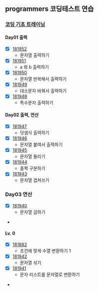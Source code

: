 ## programmers 코딩테스트 연습

### [코딩 기초 트레이닝](https://school.programmers.co.kr/learn/challenges/training?order=acceptance_desc&languages=kotlin%2Cjava)

#### Day01 출력
- [x] [181952](https://school.programmers.co.kr/learn/courses/30/lessons/181952)
  - 문자열 출력하기
- [x] [181951](https://school.programmers.co.kr/learn/courses/30/lessons/181951)
  - a 와 b 출력하기
- [x] [181950](https://school.programmers.co.kr/learn/courses/30/lessons/181950)
  - 문자열 반복해서 출력하기
- [x] [181949](https://school.programmers.co.kr/learn/courses/30/lessons/181949)
  - 대소문자 바꿔서 출력하기
- [x] [181948](https://school.programmers.co.kr/learn/courses/30/lessons/181948)
  - 특수문자 출력하기

#### Day02 출력, 연산
- [x] [181947](https://school.programmers.co.kr/learn/courses/30/lessons/181947)
  - 덧셈식 출력하기
- [x] [181946](https://school.programmers.co.kr/learn/courses/30/lessons/181946)
  - 문자열 붙여서 출력하기
- [x] [181945](https://school.programmers.co.kr/learn/courses/30/lessons/181945)
  - 문자열 돌리기
- [x] [181944](https://school.programmers.co.kr/learn/courses/30/lessons/181944)
  - 홀짝 구분하기
- [x] [181943](https://school.programmers.co.kr/learn/courses/30/lessons/181943)
  - 문자열 겹쳐쓰기

### Day03 연산
- [x] [181940](https://school.programmers.co.kr/learn/courses/30/lessons/181940)
  - 문자열 곱하기
-

#### Lv. 0
- [x] [181882](https://school.programmers.co.kr/learn/courses/30/lessons/181882)
  - 조건에 맞게 수열 변환하기 1
- [x] [181942](https://school.programmers.co.kr/learn/courses/30/lessons/181942)
  - 문자열 섞기
- [x] [181941](https://school.programmers.co.kr/learn/courses/30/lessons/181941)
  - 문자 리스트를 문자열로 변환하기
- 